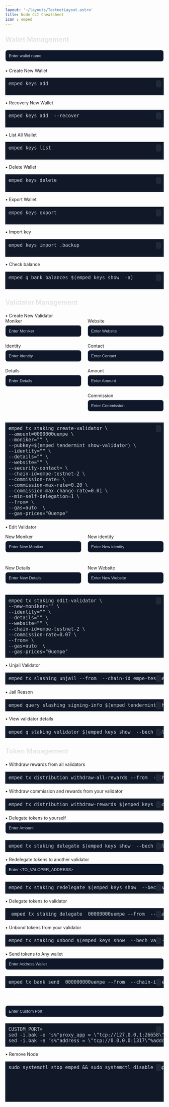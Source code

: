 ```yaml
---
layout: '~/layouts/TestnetLayout.astro'
title: Node CLI Cheatsheet
icon : emped
---
```

<!--
please modify this according to the chain
node name and icon : empeiria
chain id : empe-testnet-2
Binary Name : emped
Binary Home : $HOME/.empe-chain
Staking Denom : uempe
systemd name : emped 
-->

<style>
  .my-pre {
    background-color: #111827;
    color: #c9d1d9;
    font-size: 15px;
    padding: 10px;
    position: relative;
  }

  .input-row {
    display: flex;
    flex-wrap: wrap;
    justify-content: space-between;
  }

  .input-col {
    width: 48%;
  }

  .input-group {
    margin-bottom: 20px;
  }

  .input-group label {
    display: block;
    margin-bottom: 5px;
  }

  .input-group input {
    background-color: #0f172a;
    width: 100%;
    padding: 10px;
    border: 1px solid #ccc;
    border-radius: 0.5rem; /* 8px */
    font-size: 13px;
  }

  .input-group input:focus {
    outline: none;
    border-color: rgb(0, 0, 0);
  }

  .popup {
    position: fixed;
    top: 0;
    left: 0;
    width: 100%;
    height: 100%;
    border-color: rgb(45, 212, 191);
    display: flex;
    justify-content: center;
    align-items: center;
    z-index: 9999;
  }

  .popup-content {
    background-color: black;
    padding: 20px;
    border-radius: 10px;
    text-align: center;
    font-size: 16px;
    max-width: 80%;
    max-height: 80%;
    overflow: auto;
    color: black;
  }

  .closebtn {
    position: absolute;
    top: 10px;
    right: 10px;
    font-size: 20px;
    cursor: pointer;
  }

  .input-moci {
    width: calc(50% - 20px);
    margin-bottom: 20px;
  }

  .input-moci label {
    display: block;
    margin-bottom: 5px;
  }

  .input-moci input {
    width: 100%;
    padding: 10px;
    border: 1px solid #ccc;
    border-radius: 4px;
  }

  .container {
    display: grid;
    grid-template-columns: repeat(2, 1fr);
    grid-gap: 20px;
  }
.copy-btn {
  position: absolute;
  top: 0.5rem;
  right: 0.5rem;
  background-color: #1f2937;
  color: white;
  border: none;
  padding: 0.25rem;
  cursor: pointer;
  border-radius: 0.375rem;
  font-size: 0.75rem;
  display: flex;
  align-items: center;
  justify-content: center;
}

.copy-btn:before {
  content: '\f0c5'; /* Kode ikon salin dari Font Awesome */
  font-family: 'Font Awesome 5 Free';
  font-weight: 900;
}

.copy-btn.show-check:before {
  content: '\f00c'; /* Kode ikon centang dari Font Awesome */
  font-family: 'Font Awesome 5 Free';
  font-weight: 900;
}
  h3[for="iwallet"],
  h3[for="imoniker"] {
    color: #e5e5e5; /* Warna teks */
    font-size: 1.3rem; /* Ukuran teks */
  }

.copy-btn i {
  font-size: 0.75rem;
}

.copy-btn.hidden {
  display: none;
}
  .input-group input::placeholder {
    color: #cbd5e1; /* Warna teks placeholder */
    font-size: 13px; /* Ukuran teks placeholder */
  }

</style>

<link rel="stylesheet" href="https://cdnjs.cloudflare.com/ajax/libs/font-awesome/5.15.4/css/all.min.css" />

<h3 for="iwallet">Wallet Management</h3>
<div class="input-group">
  <input id="iwallet" type="text" placeholder="Enter wallet name" oninput="updatePre()" />
</div>

<label for="iwallet" style="vertical-align: top;">• Create New Wallet</label>
<pre class="my-pre" id="pre1" style="margin-top: 5px;">emped keys add <span class="rwallet1"></span> 
  <button class="copy-btn" id="copy1" data-clipboard-text="" onclick="copyText(1)"></button>
</pre>

<label for="iwallet" style="vertical-align: top;">• Recovery New Wallet</label>
<pre class="my-pre" id="pre2" style="margin-top: 5px;">emped keys add <span class="rwallet2"></span> --recover  
  <button class="copy-btn" id="copy2" data-clipboard-text="" onclick="copyText(2)"></button>
</pre>

<label for="iwallet" style="vertical-align: top;">• List All Wallet</label>
<pre class="my-pre" id="pre3" style="margin-top: 5px;">emped keys list <span class="rwallet3"></span> 
  <button class="copy-btn" id="copy3" data-clipboard-text="" onclick="copyText(3)"></button>
</pre>

<label for="iwallet" style="vertical-align: top;">• Delete Wallet</label>
<pre class="my-pre" id="pre4">emped keys delete <span class="rwallet4"></span> 
  <button class="copy-btn" id="copy4" data-clipboard-text="" onclick="copyText(4)"></button>
</pre>

<label for="iwallet" style="vertical-align: top;">• Export Wallet</label>
<pre class="my-pre" id="pre5">emped keys export <span class="rwallet5"></span> 
  <button class="copy-btn" id="copy5" data-clipboard-text="" onclick="copyText(5)"></button>
</pre>

<label for="iwallet" style="vertical-align: top;">• Import key</label>
<pre class="my-pre" id="pre6">emped keys import <span class="rwallet6"></span>.backup 
  <button class="copy-btn" id="copy6" data-clipboard-text="" onclick="copyText(6)"></button>
</pre>

<label for="iwallet" style="vertical-align: top;">• Check balance</label>
<pre class="my-pre" id="pre7">emped q bank balances $(emped keys show <span class="rwallet7"></span> -a)
  <button class="copy-btn" id="copy7" data-clipboard-text="" onclick="copyText(7)"></button>
</pre>

<h3 for="imoniker">Validator Management</h3>
<label for="ivalidator" style="vertical-align: top;">• Create New Validator</label>
<div class="input-row">
  <!-- Col 1 -->
  <div class="input-col">
    <div class="input-group">
      <label for="imoniker">Moniker</label>
      <input id="imoniker" type="text" placeholder="Enter Moniker" oninput="updatePre()" />
    </div>
    <div class="input-group">
      <label for="iidentity">Identity</label>
      <input id="iidentity" type="text" placeholder="Enter Identity" oninput="updatePre()" />
    </div>
    <div class="input-group">
      <label for="idetails">Details</label>
      <input id="idetails" type="text" placeholder="Enter Details" oninput="updatePre()" />
    </div>
  </div>
  <!-- Col 2 -->
  <div class="input-col">
    <div class="input-group">
      <label for="iwebsite">Website</label>
      <input id="iwebsite" type="text" placeholder="Enter Website" oninput="updatePre()" />
    </div>
    <div class="input-group">
      <label for="icontact">Contact</label>
      <input id="icontact" type="text" placeholder="Enter Contact" oninput="updatePre()" />
    </div>
    <div class="input-group">
      <label for="iamount">Amount</label>
      <input id="iamount" type="text" placeholder="Enter Amount" oninput="updatePre()" />
    </div>
    <div class="input-group">
      <label for="icommission">Commission</label>
      <input id="icommission" type="text" placeholder="Enter Commission" oninput="updatePre()" />
    </div>
  </div>
</div>

<pre class="my-pre" id="pre8">
emped tx staking create-validator \
--amount=<span class="ramount1"></span>0000000uempe \
--moniker="<span class="rmoniker1"></span>" \
--pubkey=$(emped tendermint show-validator) \
--identity="<span class="ridentity1"></span>" \
--details="<span class="rdetails1"></span>" \
--website="<span class="rwebsite1"></span>" \
--security-contact=<span class="rcontact1"></span> \
--chain-id=empe-testnet-2 \
--commission-rate=<span class="rcommission1"></span> \
--commission-max-rate=0.20 \
--commission-max-change-rate=0.01 \
--min-self-delegation=1 \
--from=<span class="rwallet8"></span> \
--gas=auto  \
--gas-prices="0uempe"<button class="copy-btn" id="copy8" data-clipboard-text="" onclick="copyText(8)"></button>
</pre>


<label for="imoniker">• Edit Validator</label>
<div class="container">
  <div class="input-group">
    <label for="ieditmoniker">New Moniker</label>
    <input id="ieditmoniker" type="text" placeholder="Enter New Moniker" oninput="updatePre()" />
  </div>
  <div class="input-group">
    <label for="ieditidentity">New identity</label>
    <input id="ieditidentity" type="text" placeholder="Enter New identity" oninput="updatePre()" />
  </div>
  <div class="input-group">
    <label for="ieditdetails">New Details</label>
    <input id="ieditdetails" type="text" placeholder="Enter New Details" oninput="updatePre()" />
  </div>
  <div class="input-group">
    <label for="ieditweb">New Website</label>
    <input id="ieditweb" type="text" placeholder="Enter New Website" oninput="updatePre()" />
  </div>
</div>

<pre class="my-pre" id="pre9">
emped tx staking edit-validator \
--new-moniker="<span class="reditmoniker1"></span>" \
--identity="<span class="reditidentity1"></span>" \
--details="<span class="reditdetails1"></span>" \
--website="<span class="reditweb1"></span>" \
--chain-id=empe-testnet-2 \
--commission-rate=0.07 \
--from=<span class="rwallet9"></span> \
--gas=auto  \
--gas-prices="0uempe"<button class="copy-btn" id="copy9" data-clipboard-text="" onclick="copyText(9)"></button>
</pre>

<label for="iwallet" style="vertical-align: top;">• Unjail Validator</label>
<pre class="my-pre" id="pre10">
emped tx slashing unjail --from <span class="rwallet10"></span> --chain-id empe-testnet-2 --gas-prices 0.00025uempe --gas-adjustment 1.5 --gas auto -y<button class="copy-btn" id="copy10" data-clipboard-text="" onclick="copyText(10)"></button>
</pre>

<label for="iwallet" style="vertical-align: top;">• Jail Reason</label>
<pre class="my-pre" id="pre11">
emped query slashing signing-info $(emped tendermint show-validator)<button class="copy-btn" id="copy11" data-clipboard-text="" onclick="copyText(11)"></button>
</pre>

<label for="iwallet" style="vertical-align: top;">• View validator details</label>
<pre class="my-pre" id="pre12">
emped q staking validator $(emped keys show <span class="rwallet11"></span> --bech val -a) <button class="copy-btn" id="copy12" data-clipboard-text="" onclick="copyText(12)"></button>
</pre>

<h3 for="imoniker">Token Management</h3>
<label for="ivalidator" style="vertical-align: top;">• Withdraw rewards from all validators</label>
<pre class="my-pre" id="pre13">
emped tx distribution withdraw-all-rewards --from <span class="rwallet12"></span> --chain-id empe-testnet-2 --gas=auto  --gas-prices="0uempe" <button class="copy-btn" id="copy13" data-clipboard-text="" onclick="copyText(13)"></button>
</pre>

<label for="ivalidator" style="vertical-align: top;">• Withdraw commission and rewards from your validator</label>
<pre class="my-pre" id="pre14">emped tx distribution withdraw-rewards $(emped keys show <span class="rwallet13"></span> --bech val -a) --commission --from <span class="rwallet14"></span> --chain-id empe-testnet-2 --gas=auto --gas-prices="0uempe"  <button class="copy-btn" id="copy14" data-clipboard-text="" onclick="copyText(14)"></button>
</pre>

<div class="input-group">

<label for="idelegetet" style="vertical-align: top;">• Delegate tokens to yourself</label>
  <input id="idelegete" type="text" placeholder="Enter Amount" oninput="updatePre()" />
</div>
 <pre class="my-pre" id="pre15" style="margin-top: 5px;">emped tx staking delegate $(emped keys show <span class="rwallet15"></span> --bech val -a) <span class="rdelegete1"></span>00000000uempe --from <span class="rwallet16"></span> --chain-id empe-testnet-2 --gas=auto  --gas-prices="0uempe"  <button class="copy-btn" id="copy15" data-clipboard-text="" onclick="copyText(15)"></button>
</pre>

 <div class="input-group">

<label for="iredelegetet" style="vertical-align: top;">• Redelegate tokens to another validator</label>
  <input id="iredelegete" type="text" placeholder="Enter <TO_VALOPER_ADDRESS>" oninput="updatePre()" />
</div>
 <pre class="my-pre" id="pre16" style="margin-top: 5px;">emped tx staking redelegate $(emped keys show <span class="rwallet17"></span> --bech val -a) <span class="rredelegete1"></span> <span class="rdelegete2"></span>00000000uempe --from <span class="rwallet18"></span> --chain-id empe-testnet-2 --gas=auto  --gas-prices="0uempe" <button class="copy-btn" id="copy16" data-clipboard-text="" onclick="copyText(16)"></button>
</pre>

<label for="iredelegetet" style="vertical-align: top;">• Delegate tokens to validator</label>
 <pre class="my-pre" id="pre17" style="margin-top: 5px;"> emped tx staking delegate <span class="rredelegete2"></span> <span class="rdelegete3"></span>00000000uempe --from <span class="rwallet19"></span> --chain-id empe-testnet-2 --gas=auto  --gas-prices="0uempe" <button class="copy-btn" id="copy17" data-clipboard-text="" onclick="copyText(17)"></button>
</pre>

<label for="iredelegetet" style="vertical-align: top;">• Unbond tokens from your validator</label>
 <pre class="my-pre" id="pre18" style="margin-top: 5px;">emped tx staking unbond $(emped keys show <span class="rwallet20"></span> --bech val -a) <span class="rdelegete4"></span>00000000uempe --from <span class="rwallet21"></span> --chain-id empe-testnet-2 --gas=auto  --gas-prices="0uempe"<button class="copy-btn" id="copy18" data-clipboard-text="" onclick="copyText(18)"></button>
</pre>


<div class="input-group">
  <label for="idelegetet" style="vertical-align: top;">• Send tokens to Any wallet</label>
  <input id="itoken" type="text" placeholder="Enter Address Wallet" oninput="updatePre()" />
</div>
<pre class="my-pre" id="pre19" style="margin-top: 5px;">
emped tx bank send<span class="rwallet22"></span> <span class="rtoken1"></span> <span class="rdelegete5"></span>000000000uempe --from <span class="rwallet23"></span> --chain-id empe-testnet-2 --gas=auto  --gas-prices="0uempe"<button class="copy-btn" id="copy19" data-clipboard-text="" onclick="copyText(19)"></button>
</pre>



<h4 for="iwallet" style="color: white;">• Custom Port</h4>
<div class="input-group ">
  <input id="iport" type="text" placeholder="Enter Custom Port" oninput="updatePre()" />
</div>
 <pre class="my-pre" id="pre20" style="margin-top: 5px;">CUSTOM_PORT=<span class="rport1"></span>
sed -i.bak -e "s%^proxy_app = \"tcp://127.0.0.1:26658\"%proxy_app = \"tcp://127.0.0.1:${CUSTOM_PORT}658\"%; s%^laddr = \"tcp://127.0.0.1:26657\"%laddr = \"tcp://127.0.0.1:${CUSTOM_PORT}657\"%; s%^pprof_laddr = \"localhost:6060\"%pprof_laddr = \"localhost:${CUSTOM_PORT}060\"%; s%^laddr = \"tcp://0.0.0.0:26656\"%laddr = \"tcp://0.0.0.0:${CUSTOM_PORT}656\"%; s%^prometheus_listen_addr = \":26660\"%prometheus_listen_addr = \":${CUSTOM_PORT}660\"%" $HOME/.empe-chain/config/config.toml
sed -i.bak -e "s%^address = \"tcp://0.0.0.0:1317\"%address = \"tcp://0.0.0.0:${CUSTOM_PORT}317\"%; s%^address = \":8080\"%address = \":${CUSTOM_PORT}080\"%; s%^address = \"0.0.0.0:9090\"%address = \"0.0.0.0:${CUSTOM_PORT}090\"%; s%^address = \"0.0.0.0:9091\"%address = \"0.0.0.0:${CUSTOM_PORT}091\"%" $HOME/.empe-chain/config/app.toml<button class="copy-btn"  id="copy20" data-clipboard-text="" onclick="copyText(20)"></button>
</pre>  </div>
 </div>

<label for="iwallet" style="vertical-align: top;">• Remove Node</label>
<pre class="my-pre" id="pre21">sudo systemctl stop emped && sudo systemctl disable emped && sudo rm /etc/systemd/system/emped.service && sudo systemctl daemon-reload && rm -rf $HOME/.empe-chain && rm -rf empe-testnet-2 && sudo rm -rf $(which emped)<button class="copy-btn" id="copy21" data-clipboard-text="" onclick="copyText(21)"></button>


<script>
  function updatePre() {
    const walletInput = document.getElementById('iwallet').value.trim();
    document.querySelector('.rwallet1').textContent = walletInput;
    document.querySelector('.rwallet2').textContent = walletInput;
    document.querySelector('.rwallet3').textContent = walletInput;
    document.querySelector('.rwallet4').textContent = walletInput;
    document.querySelector('.rwallet5').textContent = walletInput;
    document.querySelector('.rwallet6').textContent = walletInput;
    document.querySelector('.rwallet7').textContent = walletInput;
    document.querySelector('.rwallet8').textContent = walletInput;
    document.querySelector('.rwallet9').textContent = walletInput;
    document.querySelector('.rwallet10').textContent = walletInput;
    document.querySelector('.rwallet11').textContent = walletInput;
    document.querySelector('.rwallet12').textContent = walletInput;
    document.querySelector('.rwallet13').textContent = walletInput;
    document.querySelector('.rwallet14').textContent = walletInput;
     document.querySelector('.rwallet15').textContent = walletInput;
      document.querySelector('.rwallet16').textContent = walletInput;
        document.querySelector('.rwallet17').textContent = walletInput;
          document.querySelector('.rwallet18').textContent = walletInput;
          document.querySelector('.rwallet19').textContent = walletInput;
          document.querySelector('.rwallet20').textContent = walletInput;
          document.querySelector('.rwallet21').textContent = walletInput;
          document.querySelector('.rwallet22').textContent = walletInput;
          document.querySelector('.rwallet23').textContent = walletInput;

    const monikerInput = document.getElementById('imoniker').value.trim();
    document.querySelector('.rmoniker1').textContent = monikerInput;

     const identityInput = document.getElementById('iidentity').value.trim();
    document.querySelector('.ridentity1').textContent = identityInput;
   
   const detailsInput = document.getElementById('idetails').value.trim();
    document.querySelector('.rdetails1').textContent = detailsInput;

    const websiteInput = document.getElementById('iwebsite').value.trim();
    document.querySelector('.rwebsite1').textContent = websiteInput;

    const contactInput = document.getElementById('icontact').value.trim();
    document.querySelector('.rcontact1').textContent = contactInput;

    const amountInput = document.getElementById('iamount').value.trim();
    document.querySelector('.ramount1').textContent = amountInput;
    
    const commissionInput = document.getElementById('icommission').value.trim();
    document.querySelector('.rcommission1').textContent = commissionInput;

    const editmonikerInput = document.getElementById('ieditmoniker').value.trim();
    document.querySelector('.reditmoniker1').textContent = editmonikerInput;
    
    const editidentityInput = document.getElementById('ieditidentity').value.trim();
    document.querySelector('.reditidentity1').textContent = editidentityInput;

     const editdetailsInput = document.getElementById('ieditdetails').value.trim();
    document.querySelector('.reditdetails1').textContent = editdetailsInput;

    const editwebInput = document.getElementById('ieditweb').value.trim();
    document.querySelector('.reditweb1').textContent = editwebInput;

    const delegeteInput = document.getElementById('idelegete').value.trim();
    document.querySelector('.rdelegete1').textContent = delegeteInput;
      document.querySelector('.rdelegete2').textContent = delegeteInput;
document.querySelector('.rdelegete3').textContent = delegeteInput;
document.querySelector('.rdelegete4').textContent = delegeteInput;
document.querySelector('.rdelegete5').textContent = delegeteInput;
    const redelegeteInput = document.getElementById('iredelegete').value.trim();
    document.querySelector('.rredelegete1').textContent = redelegeteInput;
       document.querySelector('.rredelegete2').textContent = redelegeteInput;

const tokenInput = document.getElementById('itoken').value.trim();
    document.querySelector('.rtoken1').textContent = tokenInput;

    const portInput = document.getElementById('iport').value.trim();
    document.querySelector('.rport1').textContent = portInput;
  }

function copyText(preIndex) {
  const textToCopy = document.querySelector(`#pre${preIndex}`).innerText;
  const button = document.querySelector(`#copy${preIndex}`);

  navigator.clipboard.writeText(textToCopy)
    .then(() => {
      button.classList.add('show-check'); // Tampilkan ikon centang
      setTimeout(() => {
        button.classList.remove('show-check'); // Kembalikan ke ikon salin setelah 2 detik
      }, 2000);
    })
    .catch(err => {
      console.error('Failed to copy text: ', err);
      // Fallback jika navigator.clipboard.writeText gagal
      const range = document.createRange();
      range.selectNode(document.querySelector(`#pre${preIndex}`));
      window.getSelection().removeAllRanges();
      window.getSelection().addRange(range);
      document.execCommand('copy');
      window.getSelection().removeAllRanges();
      button.classList.add('show-check'); // Tampilkan ikon centang
      setTimeout(() => {
        button.classList.remove('show-check'); // Kembalikan ke ikon salin setelah 2 detik
      }, 2000);
    });
}
</script>
